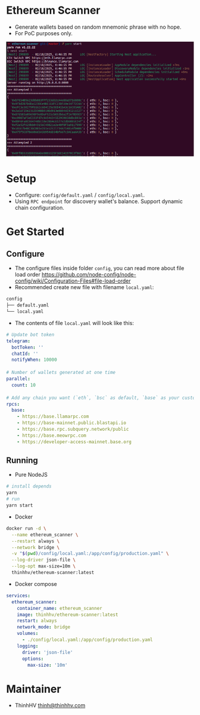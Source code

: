 # Ethereum Scanner

- Generate wallets based on random mnemonic phrase with no hope.
- For PoC purposes only.

![Preview](./images/preview-terminal.png)

# Setup

- Configure: `config/default.yaml` / `config/local.yaml`.
- Using `RPC endpoint` for discovery wallet's balance. Support dynamic chain configuration.

# Get Started

## Configure

- The configure files inside folder `config`, you can read more about file load order https://github.com/node-config/node-config/wiki/Configuration-Files#file-load-order
- Recommended create new file with filename `local.yaml`:

```bash
config
├── default.yaml
└── local.yaml
```

- The contents of file `local.yaml` will look like this:

```yaml
# Update bot token
telegram:
  botToken: ''
  chatId: ''
  notifyWhen: 10000

# Number of wallets generated at one time
parallel:
  count: 10

# Add any chain you want (`eth`, `bsc` as default, `base` as your custom)
rpcs:
  base:
    - https://base.llamarpc.com
    - https://base-mainnet.public.blastapi.io
    - https://base.rpc.subquery.network/public
    - https://base.meowrpc.com
    - https://developer-access-mainnet.base.org
```

## Running

- Pure NodeJS

```bash
# install depends
yarn
# run
yarn start
```

- Docker

```bash
docker run -d \
  --name ethereum_scanner \
  --restart always \
  --network bridge \
  -v "$(pwd)/config/local.yaml:/app/config/production.yaml" \
  --log-driver json-file \
  --log-opt max-size=10m \
  thinhhv/ethereum-scanner:latest
```

- Docker compose

```yaml
services:
  ethereum_scanner:
    container_name: ethereum_scanner
    image: thinhhv/ethereum-scanner:latest
    restart: always
    network_mode: bridge
    volumes:
      - ./config/local.yaml:/app/config/production.yaml
    logging:
      driver: 'json-file'
      options:
        max-size: '10m'
```

# Maintainer

- ThinhHV <thinh@thinhhv.com>
